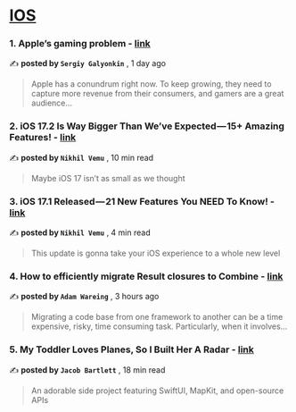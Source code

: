 
<h1><a href=https://medium.com/tag/ios/recommended target="_blank" rel="noopener noreferrer">IOS</a></h1>
<h3>1. Apple’s gaming problem - <a href=https://medium.com/steam-spy/apples-gaming-problem-d9632c060e1b?source=tag_recommended_feed---------0-84----------ios----------0832bd34_d11e_45a1_9ffe_683447ca059e------- target="_blank" rel="noopener noreferrer">link</a></h3>

✍️ **posted by `Sergiy Galyonkin`** <date> , 1 day ago</date>

<blockquote>Apple has a conundrum right now. To keep growing, they need to capture more revenue from their consumers, and gamers are a great audience…</blockquote>

<h3>2. iOS 17.2 Is Way Bigger Than We’ve Expected — 15+ Amazing Features! - <a href=https://medium.com/macoclock/ios-17-2-is-way-bigger-than-weve-expected-15-amazing-features-4d4b23c9c69c?source=tag_recommended_feed---------1-107----------ios----------0832bd34_d11e_45a1_9ffe_683447ca059e------- target="_blank" rel="noopener noreferrer">link</a></h3>

✍️ **posted by `Nikhil Vemu`** <date> , 10 min read</date>

<blockquote>Maybe iOS 17 isn’t as small as we thought</blockquote>

<h3>3. iOS 17.1 Released — 21 New Features You NEED To Know! - <a href=https://medium.com/macoclock/ios-17-1-released-21-new-features-you-need-to-know-36493d98c058?source=tag_recommended_feed---------2-85----------ios----------0832bd34_d11e_45a1_9ffe_683447ca059e------- target="_blank" rel="noopener noreferrer">link</a></h3>

✍️ **posted by `Nikhil Vemu`** <date> , 4 min read</date>

<blockquote>This update is gonna take your iOS experience to a whole new level</blockquote>

<h3>4. How to efficiently migrate Result closures to Combine - <a href=https://medium.com/@adamwareing241/how-to-efficiently-migrate-result-completion-blocks-to-combine-9d26a999476e?source=tag_recommended_feed---------3-84----------ios----------0832bd34_d11e_45a1_9ffe_683447ca059e------- target="_blank" rel="noopener noreferrer">link</a></h3>

✍️ **posted by `Adam Wareing`** <date> , 3 hours ago</date>

<blockquote>Migrating a code base from one framework to another can be a time expensive, risky, time consuming task. Particularly, when it involves…</blockquote>

<h3>5. My Toddler Loves Planes, So I Built Her A Radar - <a href=https://medium.com/gitconnected/my-toddler-loves-planes-so-i-built-her-a-radar-52f4f4534818?source=tag_recommended_feed---------4-107----------ios----------0832bd34_d11e_45a1_9ffe_683447ca059e------- target="_blank" rel="noopener noreferrer">link</a></h3>

✍️ **posted by `Jacob Bartlett`** <date> , 18 min read</date>

<blockquote>An adorable side project featuring SwiftUI, MapKit, and open-source APIs</blockquote>

